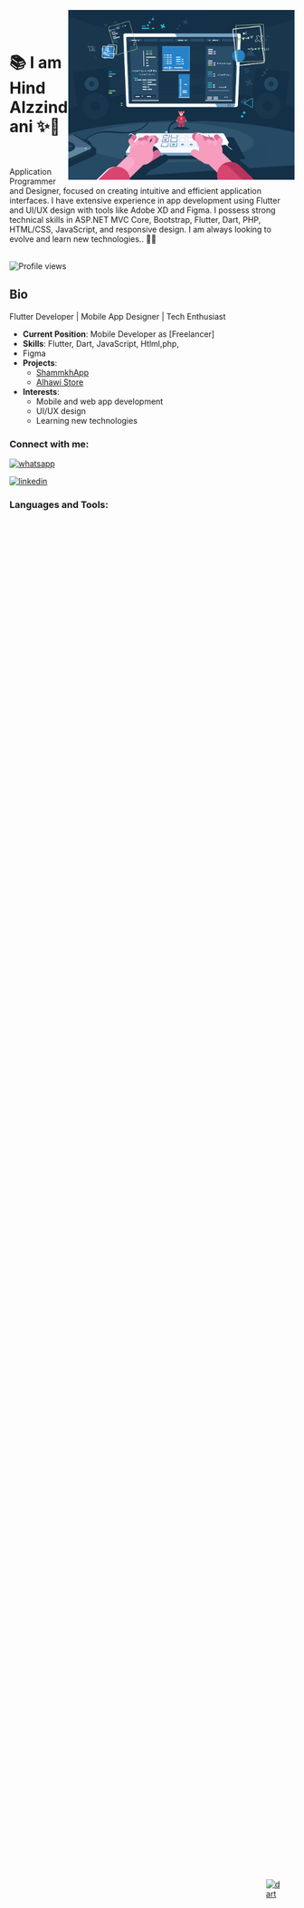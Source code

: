 
<img align="right" alt="Coding" width="400"  src="dev.gif"><br><br>

<h1>📚 I am Hind Alzzindani ✨👋 </h1><br><br>
Application Programmer and Designer, focused on creating intuitive and efficient application interfaces. I have extensive experience in app development using Flutter and UI/UX design with tools like Adobe XD and Figma. I possess strong technical skills in ASP.NET MVC Core, Bootstrap, Flutter, Dart, PHP, HTML/CSS, JavaScript, and responsive design. I am always looking to evolve and learn new technologies.. 🎲🎯  
<br><br>
<p align="left">
  <img src="https://komarev.com/ghpvc/?username=hindalzzindan" alt="Profile views"/>
</p>

## Bio

Flutter Developer | Mobile App Designer | Tech Enthusiast

- **Current Position**: Mobile Developer as [Freelancer]
- **Skills**: Flutter, Dart, JavaScript, Htlml,php,
- Figma
- **Projects**: 
  - [ShammkhApp](https://play.google.com/store/apps/details?id=com.awalnet.flutter_shammakh_ecom)
  - [Alhawi Store](https://play.google.com/store/apps/details?id=com.alhawi.active_ecommerce_flutter_app)
- **Interests**: 
  - Mobile and web app development
  - UI/UX design
  - Learning new technologies

### Connect with me:

  <a href="https://wa.me/775464411" target="_blank"> <img src="https://www.vectorlogo.zone/logos/whatsapp/whatsapp-icon.svg" alt="whatsapp" width="40" height="40"/> </a>

  <a href="https://www.linkedin.com/in/hind-alzzindani/" target="_blank"> <img src="https://www.vectorlogo.zone/logos/linkedin/linkedin-icon.svg" alt="linkedin" width="40" height="40"/> </a>
  
### Languages and Tools:

<p align="left">
  <a href="https://flutter.dev/" target="_blank">
    <img src="https://www.vectorlogo.zone/logos/flutterio/flutterio-icon.svg" alt="flutter" width="40" height="40" style="margin: 190%;"/>
  </a>

  <a href="https://dart.dev" target="_blank">
    <img src="https://www.vectorlogo.zone/logos/dartlang/dartlang-icon.svg" alt="dart" width="40" height="40" style="margin: 90%;"/>
  </a>
  <a href="https://www.javascript.com/" target="_blank">
    <img src="https://www.vectorlogo.zone/logos/javascript/javascript-icon.svg" alt="javascript" width="40" height="40" style="margin: 90%;"/>
  </a>
  <a href="https://www.android.com/studio" target="_blank">
    <img src="https://camo.githubusercontent.com/e87a0bbc2ea533869deabc5775446f8a634e13dc84511323038eab5203ff40e5/68747470733a2f2f63646e2e6a7364656c6976722e6e65742f67682f64657669636f6e732f64657669636f6e2f69636f6e732f616e64726f696473747564696f2f616e64726f696473747564696f2d6f726967696e616c2e737667" alt="android" width="40" height="40" style="margin: 90%;"/>
  </a>

   <a href="https://code.visualstudio.com/" target="_blank">
    <img src="https://www.vectorlogo.zone/logos/visualstudio_code/visualstudio_code-icon.svg" alt="vscode" width="40" height="40" style="margin: 10px;"/>
  </a>
  
  <a href="https://firebase.google.com/" target="_blank">
    <img src="https://www.vectorlogo.zone/logos/firebase/firebase-icon.svg" alt="firebase" width="40" height="40" style="margin: 10px;"/>
  </a>
   <a href="https://www.figma.com/" target="_blank">
    <img src="https://www.vectorlogo.zone/logos/figma/figma-icon.svg" alt="figma" width="40" height="40" style="margin: 10px;"/>
  </a>

 
  <a href="https://git-scm.com/" target="_blank">
    <img src="https://www.vectorlogo.zone/logos/git-scm/git-scm-icon.svg" alt="git" width="40" height="40" style="margin: 10px;"/>
  </a>
  <a href="https://github.com/" target="_blank">
    <img src="https://www.vectorlogo.zone/logos/github/github-icon.svg" alt="github" width="40" height="40" style="margin: 10px;"/>
  </a><br><br>
  
  <a href="https://www.php.net/" target="_blank">
    <img src="https://www.vectorlogo.zone/logos/php/php-icon.svg" alt="php" width="40" height="40" style="margin: 10px;"/>
  </a>
  <a href="https://dotnet.microsoft.com/apps/aspnet" target="_blank">
    <img src="https://www.vectorlogo.zone/logos/dotnet/dotnet-icon.svg" alt="asp.net core" width="40" height="40" style="margin: 10px;"/>
  </a>
 
  <a href="https://vuejs.org/" target="_blank">
    <img src="https://www.vectorlogo.zone/logos/vuejs/vuejs-icon.svg" alt="vuejs" width="40" height="40" style="margin: 10px;"/>
  </a>
</p>


### Courses:

🎯 Flutter - Animations from Zero to Hero

link https://www.udemy.com/certificate/UC-82b63551-3818-47b7-b1c2-5676f45cfb31/


🎯 Flutter Advanced Course Bloc and MVVM Pattern [Arabic][2023]
https://www.udemy.com/certificate/UC-dcea4f17-2e77-4978-afce-5fd95370bd29/


### My Stats:

<p align="left">
  <img align="center" src="https://github-readme-stats.vercel.app/api?username=hindalzzindani&show_icons=true&theme=radical" alt="GitHub Stats" />
</p>

<p align="left">
  <img align="center" src="https://github-readme-stats.vercel.app/api/top-langs/?username=hindalzzindani&layout=compact&theme=radical" alt="Top Languages" />
</p>


